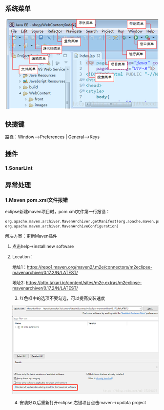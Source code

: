 ## 系统菜单

![img](resources/toolbar.png)



## 快捷键

路径：Window-->Preferences  |  General-->Keys



## 插件

### 1.SonarLint

## 异常处理

### 1.Maven pom.xml文件报错

eclipse新建maven项目时，pom.xml文件第一行报错：

```
org.apache.maven.archiver.MavenArchiver.getManifest(org.apache.maven.project.MavenProject, org.apache.maven.archiver.MavenArchiveConfiguration)
```

解决方案：更新Maven插件

1. 点击help->install new software

2. Location：

   地址1：https://repo1.maven.org/maven2/.m2e/connectors/m2eclipse-mavenarchiver/0.17.2/N/LATEST/

   地址2: https://otto.takari.io/content/sites/m2e.extras/m2eclipse-mavenarchiver/0.17.2/N/LATEST/

   3. 红色框中的选项不要勾选，可以提高安装速度

   ![img](resources/Eclipse_InstallMaven.png)

   4. 安装好以后重新打开eclipse,右键项目点击maven->updata project





